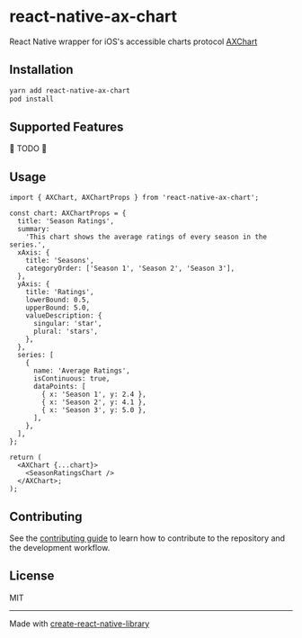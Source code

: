 # react-native-ax-chart

React Native wrapper for iOS's accessible charts protocol [AXChart](https://developer.apple.com/documentation/accessibility/axchart)

## Installation

```sh
yarn add react-native-ax-chart
pod install
```

## Supported Features

🚧 TODO 🚧

## Usage

```tsx
import { AXChart, AXChartProps } from 'react-native-ax-chart';

const chart: AXChartProps = {
  title: 'Season Ratings',
  summary:
    'This chart shows the average ratings of every season in the series.',
  xAxis: {
    title: 'Seasons',
    categoryOrder: ['Season 1', 'Season 2', 'Season 3'],
  },
  yAxis: {
    title: 'Ratings',
    lowerBound: 0.5,
    upperBound: 5.0,
    valueDescription: {
      singular: 'star',
      plural: 'stars',
    },
  },
  series: [
    {
      name: 'Average Ratings',
      isContinuous: true,
      dataPoints: [
        { x: 'Season 1', y: 2.4 },
        { x: 'Season 2', y: 4.1 },
        { x: 'Season 3', y: 5.0 },
      ],
    },
  ],
};

return (
  <AXChart {...chart}>
    <SeasonRatingsChart />
  </AXChart>;
);
```

## Contributing

See the [contributing guide](CONTRIBUTING.md) to learn how to contribute to the repository and the development workflow.

## License

MIT

---

Made with [create-react-native-library](https://github.com/callstack/react-native-builder-bob)
